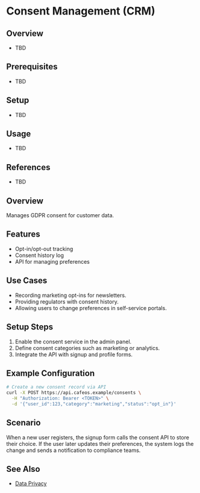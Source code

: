 # Consent Management (CRM)

## Overview
- TBD

## Prerequisites
- TBD

## Setup
- TBD

## Usage
- TBD

## References
- TBD


## Overview
Manages GDPR consent for customer data.

## Features
- Opt-in/opt-out tracking
- Consent history log
- API for managing preferences

## Use Cases
- Recording marketing opt-ins for newsletters.
- Providing regulators with consent history.
- Allowing users to change preferences in self-service portals.

## Setup Steps
1. Enable the consent service in the admin panel.
2. Define consent categories such as marketing or analytics.
3. Integrate the API with signup and profile forms.

## Example Configuration
```bash
# Create a new consent record via API
curl -X POST https://api.cafeos.example/consents \
  -H "Authorization: Bearer <TOKEN>" \
  -d '{"user_id":123,"category":"marketing","status":"opt_in"}'
```

## Scenario
When a new user registers, the signup form calls the consent API to store their choice.
If the user later updates their preferences, the system logs the change and sends a notification to compliance teams.

## See Also
- [Data Privacy](DATA_PRIVACY.md)
